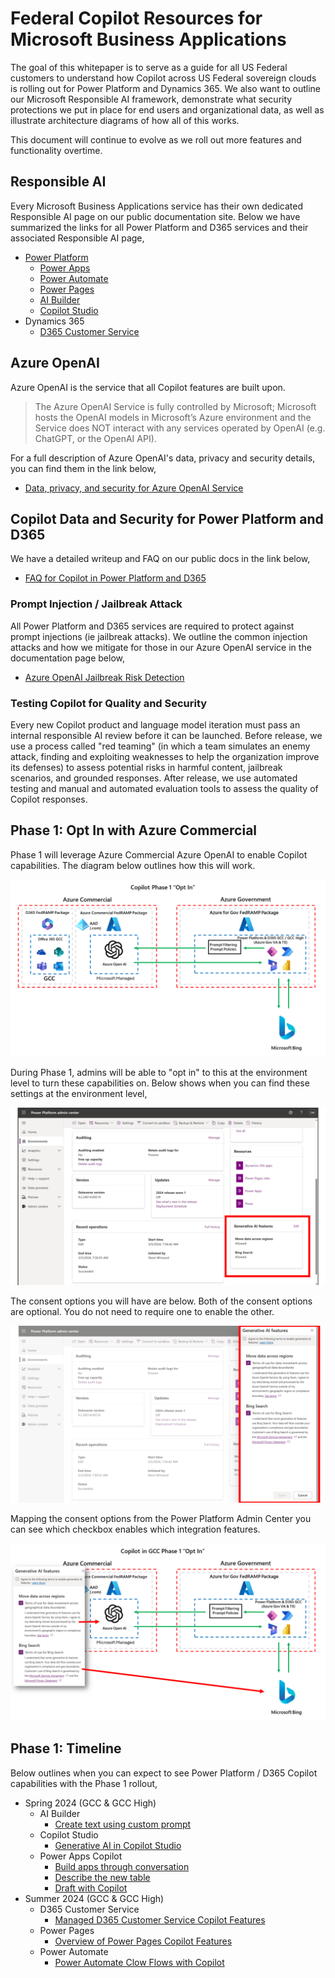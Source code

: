 # Federal Copilot Resources for Microsoft Business Applications
The goal of this whitepaper is to serve as a guide for all US Federal customers to understand how Copilot across US Federal sovereign clouds is rolling out for Power Platform and Dynamics 365.  We also want to outline our Microsoft Responsible AI framework, demonstrate what security protections we put in place for end users and organizational data, as well as illustrate architecture diagrams of how all of this works.  

This document will continue to evolve as we roll out more features and functionality overtime.

## Responsible AI
Every Microsoft Business Applications service has their own dedicated Responsible AI page on our public documentation site.  Below we have summarized the links for all Power Platform and D365 services and their associated Responsible AI page,

* [Power Platform](https://learn.microsoft.com/en-us/power-platform/responsible-ai-overview)
  * [Power Apps](https://learn.microsoft.com/en-us/power-apps/maker/common/responsible-ai-overview/)
  * [Power Automate](https://learn.microsoft.com/en-us/power-automate/responsible-ai-overview/)
  * [Power Pages](https://learn.microsoft.com/en-us/power-pages/responsible-ai-overview/)
  * [AI Builder](https://learn.microsoft.com/en-us/ai-builder/responsible-ai-overview)
  * [Copilot Studio](https://learn.microsoft.com/en-us/microsoft-copilot-studio/responsible-ai-overview)
* Dynamics 365
  * [D365 Customer Service](https://learn.microsoft.com/en-us/dynamics365/customer-service/implement/responsible-ai-overview)
 
## Azure OpenAI
Azure OpenAI is the service that all Copilot features are built upon. 

> The Azure OpenAI Service is fully controlled by Microsoft; Microsoft hosts the OpenAI models in Microsoft’s Azure environment and the Service does NOT interact with any services operated by OpenAI (e.g. ChatGPT, or the OpenAI API).

For a full description of Azure OpenAI's data, privacy and security details, you can find them in the link below,

* [Data, privacy, and security for Azure OpenAI Service](https://learn.microsoft.com/en-us/legal/cognitive-services/openai/data-privacy)

## Copilot Data and Security for Power Platform and D365
We have a detailed writeup and FAQ on our public docs in the link below,

* [FAQ for Copilot in Power Platform and D365](https://learn.microsoft.com/en-us/power-platform/faqs-copilot-data-security-privacy)

### Prompt Injection / Jailbreak Attack
All Power Platform and D365 services are required to protect against prompt injections (ie jailbreak attacks).  We outline the common injection attacks and how we mitigate for those in our Azure OpenAI service in the documentation page below,

* [Azure OpenAI Jailbreak Risk Detection](https://learn.microsoft.com/en-us/azure/ai-services/content-safety/concepts/jailbreak-detection)

### Testing Copilot for Quality and Security
Every new Copilot product and language model iteration must pass an internal responsible AI review before it can be launched. Before release, we use a process called "red teaming" (in which a team simulates an enemy attack, finding and exploiting weaknesses to help the organization improve its defenses) to assess potential risks in harmful content, jailbreak scenarios, and grounded responses. After release, we use automated testing and manual and automated evaluation tools to assess the quality of Copilot responses.

## Phase 1: Opt In with Azure Commercial
Phase 1 will leverage Azure Commercial Azure OpenAI to enable Copilot capabilities.  The diagram below outlines how this will work.

![Copilot Opt In Architecture](images/CopilotPhase1Architecture.png)

During Phase 1, admins will be able to "opt in" to this at the environment level to turn these capabilities on.  Below shows when you can find these settings at the environment level,

![Power Platform Admin Center GenAI Controls](images/GenAI_OptIn_Overview_01.png)

The consent options you will have are below.  Both of the consent options are optional.  You do not need to require one to enable the other.

![Power Platform Admin Center GenAI Consent Options](images/GenAI_OptIn_Overview_02.png)

Mapping the consent options from the Power Platform Admin Center you can see which checkbox enables which integration features.

![Power Platform Admin Center GenAI Consent Options](images/GenAI_OptIn_Overview_03.png)

## Phase 1: Timeline
Below outlines when you can expect to see Power Platform / D365 Copilot capabilities with the Phase 1 rollout,

* Spring 2024 (GCC & GCC High)
  * AI Builder
    * [Create text using custom prompt](https://learn.microsoft.com/en-us/ai-builder/create-a-custom-prompt)
  * Copilot Studio
    * [Generative AI in Copilot Studio](https://learn.microsoft.com/en-us/microsoft-copilot-studio/nlu-gpt-overview)
  * Power Apps Copilot
    * [Build apps through conversation](https://learn.microsoft.com/en-us/power-apps/maker/canvas-apps/ai-conversations-create-app)
    * [Describe the new table](https://learn.microsoft.com/en-us/power-apps/user/well-written-input-text-copilot)
    * [Draft with Copilot](https://learn.microsoft.com/en-us/power-apps/user/well-written-input-text-copilot)
* Summer 2024 (GCC & GCC High)
  * D365 Customer Service
    * [Managed D365 Customer Service Copilot Features](https://learn.microsoft.com/en-us/dynamics365/customer-service/administer/configure-copilot-features)
  * Power Pages
    * [Overview of Power Pages Copilot Features](https://learn.microsoft.com/en-us/power-pages/configure/ai-copilot-overview)
  * Power Automate
    * [Power Automate Clow Flows with Copilot](https://learn.microsoft.com/en-us/power-automate/get-started-with-copilot)
